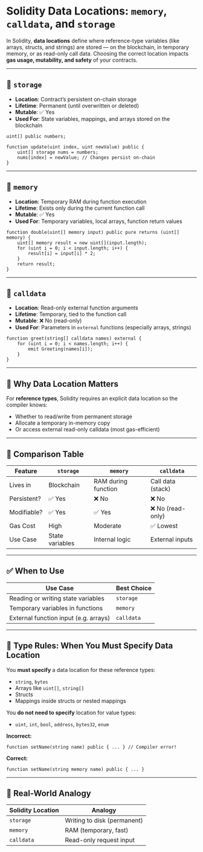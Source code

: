 # Solidity Data Locations: `memory`, `calldata`, and `storage`

In Solidity, **data locations** define where reference-type variables (like arrays, structs, and strings) are stored — on the blockchain, in temporary memory, or as read-only call data. Choosing the correct location impacts **gas usage, mutability, and safety** of your contracts.

---

## 🔹 `storage`

- **Location**: Contract’s persistent on-chain storage  
- **Lifetime**: Permanent (until overwritten or deleted)  
- **Mutable**: ✅ Yes  
- **Used For**: State variables, mappings, and arrays stored on the blockchain  

```solidity
uint[] public numbers;

function update(uint index, uint newValue) public {
    uint[] storage nums = numbers;
    nums[index] = newValue; // Changes persist on-chain
}
```

---

## 🔹 `memory`

- **Location**: Temporary RAM during function execution  
- **Lifetime**: Exists only during the current function call  
- **Mutable**: ✅ Yes  
- **Used For**: Temporary variables, local arrays, function return values  

```solidity
function double(uint[] memory input) public pure returns (uint[] memory) {
    uint[] memory result = new uint[](input.length);
    for (uint i = 0; i < input.length; i++) {
        result[i] = input[i] * 2;
    }
    return result;
}
```

---

## 🔹 `calldata`

- **Location**: Read-only external function arguments  
- **Lifetime**: Temporary, tied to the function call  
- **Mutable**: ❌ No (read-only)  
- **Used For**: Parameters in `external` functions (especially arrays, strings)  

```solidity
function greet(string[] calldata names) external {
    for (uint i = 0; i < names.length; i++) {
        emit Greeting(names[i]);
    }
}
```

---

## 🧠 Why Data Location Matters

For **reference types**, Solidity requires an explicit data location so the compiler knows:
- Whether to read/write from permanent storage
- Allocate a temporary in-memory copy
- Or access external read-only calldata (most gas-efficient)

---

## 🧾 Comparison Table

| Feature       | `storage`         | `memory`              | `calldata`              |
|---------------|-------------------|------------------------|--------------------------|
| Lives in      | Blockchain        | RAM during function    | Call data (stack)        |
| Persistent?   | ✅ Yes            | ❌ No                 | ❌ No                   |
| Modifiable?   | ✅ Yes            | ✅ Yes                | ❌ No (read-only)       |
| Gas Cost      | High              | Moderate               | ✅ Lowest               |
| Use Case      | State variables   | Internal logic         | External inputs          |

---

## ✅ When to Use

| Use Case                             | Best Choice |
|--------------------------------------|-------------|
| Reading or writing state variables   | `storage`   |
| Temporary variables in functions     | `memory`    |
| External function input (e.g. arrays)| `calldata`  |

---

## 🧪 Type Rules: When You Must Specify Data Location

You **must specify** a data location for these reference types:
- `string`, `bytes`
- Arrays like `uint[]`, `string[]`
- Structs
- Mappings inside structs or nested mappings

You **do not need to specify** location for value types:
- `uint`, `int`, `bool`, `address`, `bytes32`, `enum`

**Incorrect:**
```solidity
function setName(string name) public { ... } // Compiler error!
```

**Correct:**
```solidity
function setName(string memory name) public { ... }
```

---

## 🧠 Real-World Analogy

| Solidity Location | Analogy                     |
|-------------------|------------------------------|
| `storage`         | Writing to disk (permanent) |
| `memory`          | RAM (temporary, fast)       |
| `calldata`        | Read-only request input     |